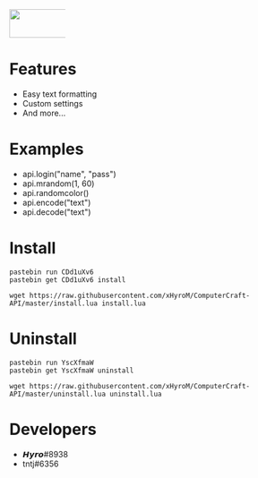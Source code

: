 <div style="width:100px !important;">
  <img src="https://upload.hicoria.com/files/G1x1yeck.png" style="height: 51px !important;width: 217px !important;">
</div>

# Features
* Easy text formatting
* Custom settings
* And more...

# Examples
* api.login("name", "pass")
* api.mrandom(1, 60)
* api.randomcolor()
* api.encode("text")
* api.decode("text")

# Install
```
pastebin run CDd1uXv6
pastebin get CDd1uXv6 install

wget https://raw.githubusercontent.com/xHyroM/ComputerCraft-API/master/install.lua install.lua
```

# Uninstall
```
pastebin run YscXfmaW
pastebin get YscXfmaW uninstall

wget https://raw.githubusercontent.com/xHyroM/ComputerCraft-API/master/uninstall.lua uninstall.lua
```

# Developers
* 𝙃𝙮𝙧𝙤#8938
* tntj#6356
